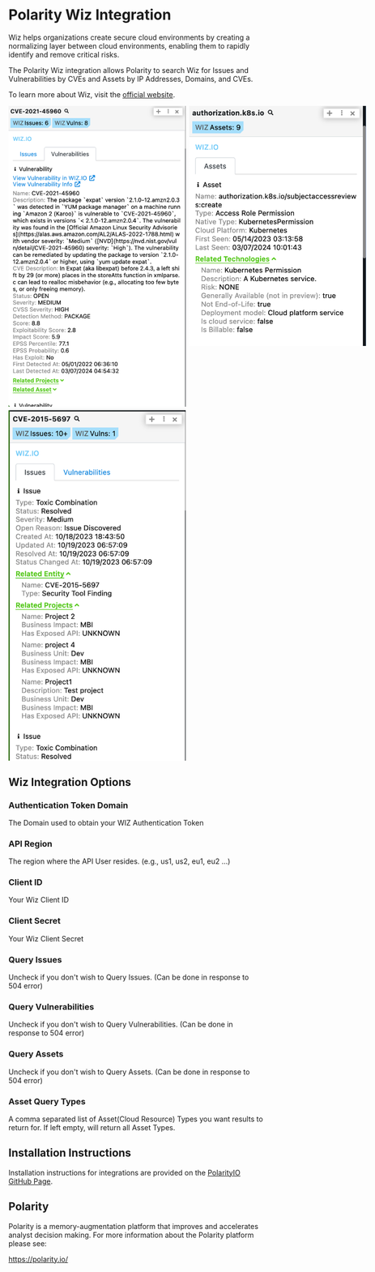 # Polarity Wiz Integration

Wiz helps organizations create secure cloud environments by creating a normalizing layer between cloud environments, enabling them to rapidly identify and remove critical risks.

The Polarity Wiz integration allows Polarity to search Wiz for Issues and Vulnerabilities by CVEs and Assets by IP Addresses, Domains, and CVEs.

To learn more about Wiz, visit the [official website](https://www.wiz.io/about).

<div style="display:flex; align-items: flex-start; justify-content:flex-start; align-items:flex-start; margin-bottom: 7px">
  <img width="350" style="margin-right:7px" alt="Integration Example Vuln" src="./assets/example-vuln.png">
  <img width="350" alt="Integration Example Asset" src="./assets/example-asset.png">
</div>
<div style="display:flex; align-items: flex-start; justify-content:flex-start; align-items:flex-start;">
  <img width="350" style="margin-right:7px" alt="Integration Example Issue" src="./assets/example-issue.png">
</div>

## Wiz Integration Options
### Authentication Token Domain
The Domain used to obtain your WIZ Authentication Token

### API Region
The region where the API User resides.  (e.g., us1, us2, eu1, eu2 ...)

### Client ID
Your Wiz Client ID

### Client Secret
Your Wiz Client Secret

### Query Issues
Uncheck if you don't wish to Query Issues. (Can be done in response to 504 error)

### Query Vulnerabilities
Uncheck if you don't wish to Query Vulnerabilities. (Can be done in response to 504 error)

### Query Assets
Uncheck if you don't wish to Query Assets. (Can be done in response to 504 error)

### Asset Query Types
A comma separated list of Asset(Cloud Resource) Types you want results to return for. If left empty, will return all Asset Types.


## Installation Instructions
Installation instructions for integrations are provided on the [PolarityIO GitHub Page](https://polarityio.github.io/).

## Polarity
Polarity is a memory-augmentation platform that improves and accelerates analyst decision making. For more information about the Polarity platform please see:

https://polarity.io/
